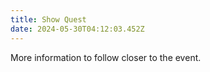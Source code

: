 ```yaml
---
title: Show Quest
date: 2024-05-30T04:12:03.452Z
---
```

More information to follow closer to the event.
